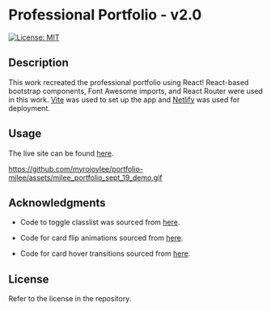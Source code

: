# Professional Portfolio - v2.0

[![License: MIT](https://img.shields.io/badge/License-MIT-yellow.svg)](https://opensource.org/licenses/MIT)

## Description

This work recreated the professional portfolio using React! React-based bootstrap components, Font Awesome imports, and React Router were used in this work. [Vite](https://vitejs.dev/) was used to set up the app and [Netlify](https://www.netlify.com/?attr=homepage-modal) was used for deployment.

## Usage

The live site can be found [here](https://myrojoylee.netlify.app/).

https://github.com/myrojoylee/portfolio-mjlee/assets/mjlee_portfolio_sept_19_demo.gif

## Acknowledgments

- Code to toggle classlist was sourced from [here](https://sabe.io/blog/react-toggle-class#:~:text=Simply%20create%20a%20boolean%20using,on%20the%20element%20you%20want.).

- Code for card flip animations sourced from [here](https://marina-ferreira.github.io/tutorials/js/memory-game/).

- Code for card hover transitions sourced from [here](https://www.sitepoint.com/css-box-shadow-animation-performance/).

## License

Refer to the license in the repository.
